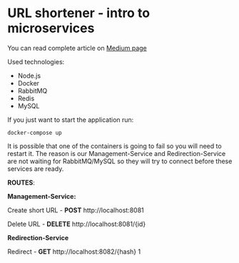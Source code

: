 # URL shortener - intro to microservices

You can read complete article on [Medium page](https://ivanostojic.medium.com/microservices-for-beginners-developing-simple-url-shortener-2e6fab5c473e)

Used technologies:

- Node.js
- Docker
- RabbitMQ
- Redis
- MySQL

If you just want to start the application run:

    docker-compose up

It is possible that one of the containers is going to fail so you will need to restart it.
The reason is our Management-Service and Redirection-Service are not waiting for RabbitMQ/MySQL so they will try to connect before these services are ready.

**ROUTES**:

**Management-Service:**

Create short URL - **POST** http://localhost:8081

Delete URL - **DELETE** http://localhost:8081/{id}

**Redirection-Service**

Redirect - **GET** http://localhost:8082/{hash}
1
